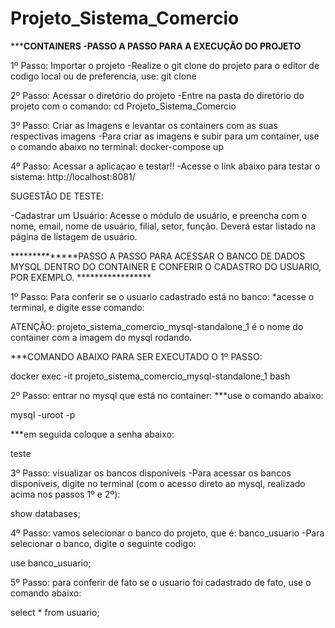 # Projeto_Sistema_Comercio

*********CONTAINERS -PASSO A PASSO PARA A EXECUÇÃO DO PROJETO******

1º Passo: Importar o projeto 
-Realize o git clone do projeto para o editor de codigo local ou de preferencia, use:
git clone

2º Passo: Acessar o diretório do projeto
-Entre na pasta do diretório do projeto com o comando:
cd Projeto_Sistema_Comercio

3º Passo: Criar as Imagens e levantar os containers com as suas respectivas imagens
-Para criar as imagens e subir para um container, use o comando abaixo no terminal:
docker-compose up

4º Passo: Acessar a aplicaçao e testar!!
-Acesse o link abaixo para testar o sistema:
http://localhost:8081/

SUGESTÃO DE TESTE:

-Cadastrar um Usuário: Acesse o módulo de usuário, e preencha com o nome, email, nome de usuário, filial, setor, função. Deverá estar listado na página de listagem de usuário.










**************PASSO A PASSO PARA ACESSAR O BANCO DE DADOS MYSQL DENTRO DO CONTAINER E CONFERIR O CADASTRO DO USUARIO, POR EXEMPLO. *****************

1º Passo: Para conferir se o usuario cadastrado está no banco:
*acesse o terminal, e digite esse comando:

ATENÇÃO: projeto_sistema_comercio_mysql-standalone_1 é o nome do container com a imagem do mysql rodando.

***COMANDO ABAIXO PARA SER EXECUTADO O 1º PASSO:

docker exec -it projeto_sistema_comercio_mysql-standalone_1 bash



2º Passo: entrar no mysql que está no container:
***use o comando abaixo:

mysql -uroot -p

***em seguida coloque a senha abaixo:

teste

3º Passo: visualizar os bancos disponiveis
-Para acessar os bancos disponiveis, digite no terminal (com o acesso direto ao mysql, realizado acima nos passos 1º e 2º):

show databases;

4º Passo: vamos selecionar o banco do projeto, que é: banco_usuario
-Para selecionar o banco, digite o seguinte codigo:

use banco_usuario;

5º Passo: para conferir de fato se o usuario foi cadastrado de fato, use o comando abaixo:

select * from usuario;


